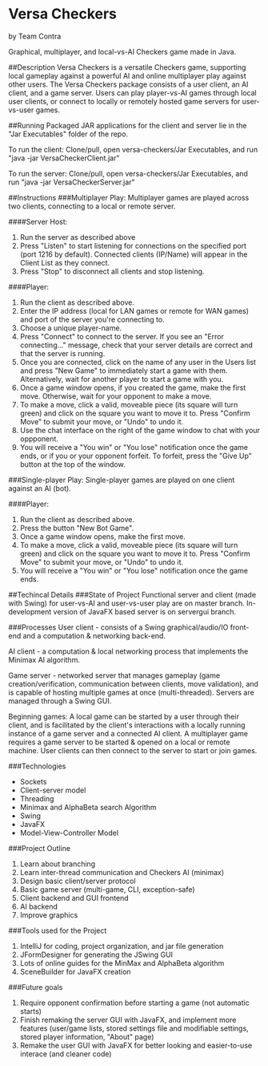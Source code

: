 # Versa Checkers
by Team Contra

Graphical, multiplayer, and local-vs-AI Checkers game made in Java.

##Description
Versa Checkers is a versatile Checkers game, supporting local gameplay against a powerful AI and online multiplayer play against other users. The Versa Checkers package consists of a user client, an AI client, and a game server. Users can play player-vs-AI games through local user clients, or connect to locally or remotely hosted game servers for user-vs-user games.

##Running
Packaged JAR applications for the client and server lie in the "Jar Executables" folder of the repo.

To run the client: Clone/pull, open versa-checkers/Jar Executables, and run "java -jar VersaCheckerClient.jar"

To run the server: Clone/pull, open versa-checkers/Jar Executables, and run "java -jar VersaCheckerServer.jar"

##Instructions
###Multiplayer Play:
Multiplayer games are played across two clients, connecting to a local or remote server.

####Server Host:
1. Run the server as described above
2. Press "Listen" to start listening for connections on the specified port (port 1216 by default). Connected clients (IP/Name) will appear in the Client List as they connect. 
3. Press "Stop" to disconnect all clients and stop listening.

####Player: 
1. Run the client as described above. 
2. Enter the IP address (local for LAN games or remote for WAN games) and port of the server you're connecting to.
3. Choose a unique player-name. 
4. Press "Connect" to connect to the server. If you see an "Error connecting..." message, check that your server details are correct and that the server is running.
5. Once you are connected, click on the name of any user in the Users list and press "New Game" to immediately start a game with them. Alternatively, wait for another player to start a game with you.
6. Once a game window opens, if you created the game, make the first move. Otherwise, wait for your opponent to make a move.
7. To make a move, click a valid, moveable piece (its square will turn green) and click on the square you want to move it to. Press "Confirm Move" to submit your move, or "Undo" to undo it.
8. Use the chat interface on the right of the game window to chat with your oppponent.
9. You will receive a "You win" or "You lose" notification once the game ends, or if you or your opponent forfeit. To forfeit, press the "Give Up" button at the top of the window.

###Single-player Play:
Single-player games are played on one client against an AI (bot).

####Player:
1. Run the client as described above.
2. Press the button "New Bot Game".
3. Once a game window opens, make the first move.
4. To make a move, click a valid, moveable piece (its square will turn green) and click on the square you want to move it to. Press "Confirm Move" to submit your move, or "Undo" to undo it.
5. You will receive a "You win" or "You lose" notification once the game ends.

##Techincal Details
###State of Project
Functional server and client (made with Swing) for user-vs-AI and user-vs-user play are on master branch. In-development version of JavaFX based server is on servergui branch.

###Processes
User client - consists of a Swing graphical/audio/IO front-end and a computation & networking back-end.

AI client - a computation & local networking process that implements the Minimax AI algorithm.

Game server - networked server that manages gameplay (game creation/verification, communication between clients, move validation), and is capable of hosting multiple games at once (multi-threaded). Servers are managed through a Swing GUI.

Beginning games:
A local game can be started by a user through their client, and is facilitated by the client's interactions with a locally running instance of a game server and a connected AI client. A multiplayer game requires a game server to be started & opened on a local or remote machine. User clients can then connect to the server to start or join games.

###Technologies
* Sockets
* Client-server model
* Threading
* Minimax and AlphaBeta search Algorithm 
* Swing
* JavaFX
* Model-View-Controller Model

###Project Outline
1. Learn about branching
2. Learn inter-thread communication and Checkers AI (minimax)
3. Design basic client/server protocol
4. Basic game server (multi-game, CLI, exception-safe)
5. Client backend and GUI frontend
6. AI backend
7. Improve graphics

###Tools used for the Project
1. IntelliJ for coding, project organization, and jar file generation
2. JFormDesigner for generating the JSwing GUI
3. Lots of online guides for the MinMax and AlphaBeta algorithm
4. SceneBuilder for JavaFX creation

###Future goals
1. Require opponent confirmation before starting a game (not automatic starts)
2. Finish remaking the server GUI with JavaFX, and implement more features (user/game lists, stored settings file and modifiable settings, stored player information, "About" page)
3. Remake the user GUI with JavaFX for better looking and easier-to-use interace (and cleaner code)
